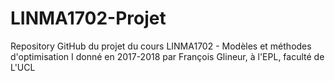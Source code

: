 # LINMA1702-Projet

Repository GitHub du projet du cours LINMA1702 - Modèles et méthodes d'optimisation I donné en 2017-2018 par François Glineur, à l'EPL, faculté de L'UCL
